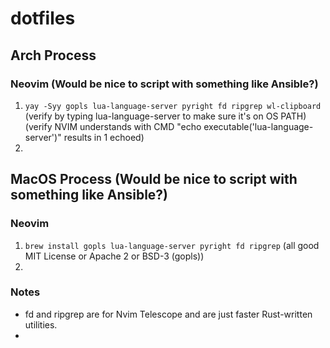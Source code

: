 # dotfiles

## Arch Process

### Neovim (Would be nice to script with something like Ansible?)
1) `yay -Syy gopls lua-language-server pyright fd ripgrep wl-clipboard` (verify by typing lua-language-server to make sure it's on OS PATH) (verify NVIM understands with CMD "echo executable('lua-language-server')" results in 1 echoed)
2) 

## MacOS Process (Would be nice to script with something like Ansible?)

### Neovim
1) `brew install gopls lua-language-server pyright fd ripgrep` (all good MIT License or Apache 2 or BSD-3 (gopls))
2) 

### Notes
- fd and ripgrep are for Nvim Telescope and are just faster Rust-written utilities.
- 
